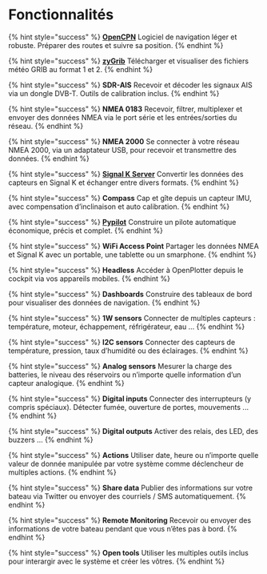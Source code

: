 # Fonctionnalités

{% hint style="success" %}
[**OpenCPN**](https://opencpn.org/)  Logiciel de navigation léger et robuste. Préparer des routes et suivre sa position.
{% endhint %}

{% hint style="success" %}
[**zyGrib**](http://www.zygrib.org/)  Télécharger et visualiser des fichiers météo GRIB au format 1 et 2.
{% endhint %}

{% hint style="success" %}
**SDR-AIS**  Recevoir et décoder les signaux AIS via un dongle DVB-T. Outils de calibration inclus.
{% endhint %}

{% hint style="success" %}
**NMEA 0183**  Recevoir, filtrer, multiplexer et envoyer des données NMEA via le port série et les entrées/sorties du réseau.
{% endhint %}

{% hint style="success" %}
**NMEA 2000**  Se connecter à votre réseau NMEA 2000, via un adaptateur USB, pour recevoir et transmettre des données.
{% endhint %}

{% hint style="success" %}
[**Signal K Server**](http://signalk.org/) Convertir les données des capteurs en Signal K et échanger entre divers formats.
{% endhint %}

{% hint style="success" %}
**Compass** Cap et gîte depuis un capteur IMU, avec compensation d’inclinaison et auto calibration.
{% endhint %}

{% hint style="success" %}
[**Pypilot**](http://pypilot.org/) Construire un pilote automatique économique, précis et complet.
{% endhint %}

{% hint style="success" %}
**WiFi Access Point** Partager les données NMEA et Signal K avec un portable, une tablette ou un smarphone.
{% endhint %}

{% hint style="success" %}
**Headless**  Accéder à OpenPlotter depuis le cockpit via vos appareils mobiles.
{% endhint %}

{% hint style="success" %}
**Dashboards**  Construire des tableaux de bord pour visualiser des données de navigation.
{% endhint %}

{% hint style="success" %}
**1W sensors**  Connecter de multiples capteurs : température, moteur, échappement, réfrigérateur, eau ...
{% endhint %}

{% hint style="success" %}
**I2C sensors**  Connecter des capteurs de température, pression, taux d’humidité ou des éclairages.
{% endhint %}

{% hint style="success" %}
**Analog sensors**  Mesurer la charge des batteries, le niveau des réservoirs ou n’importe quelle information d’un capteur analogique.
{% endhint %}

{% hint style="success" %}
**Digital inputs** Connecter des interrupteurs \(y compris spéciaux\). Détecter fumée, ouverture de portes, mouvements ...
{% endhint %}

{% hint style="success" %}
**Digital outputs**  Activer des relais, des LED, des buzzers ...
{% endhint %}

{% hint style="success" %}
**Actions**  Utiliser date, heure ou n’importe quelle valeur de donnée manipulée par votre système comme déclencheur de multiples actions.
{% endhint %}

{% hint style="success" %}
**Share data**  Publier des informations sur votre bateau via Twitter ou envoyer des courriels / SMS automatiquement.
{% endhint %}

{% hint style="success" %}
**Remote Monitoring**  Recevoir ou envoyer des informations de votre bateau pendant que vous n’êtes pas à bord.
{% endhint %}

{% hint style="success" %}
**Open tools**  Utiliser les multiples outils inclus pour interargir avec le système et créer les vôtres.
{% endhint %}

